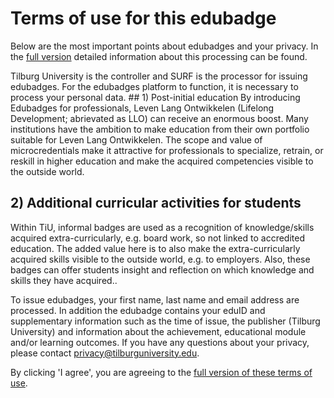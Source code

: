 # Terms of use for this edubadge

Below are the most important points about edubadges and your privacy. In the [full version](https://raw.githubusercontent.com/edubadges/privacy/master/tilburg-university/edubadges-nonformal-text-en.md) detailed information about this processing can be found.

Tilburg University is the controller and SURF is the processor for issuing edubadges. For the edubadges platform to function, it is necessary to process your personal data. ## 1) Post-initial education
By introducing Edubadges for professionals, Leven Lang Ontwikkelen (Lifelong Development; abrievated as LLO) can receive an enormous boost. Many institutions have the ambition to make education from their own portfolio suitable for Leven Lang Ontwikkelen. The scope and value of microcredentials make it attractive for professionals to specialize, retrain, or reskill in higher education and make the acquired competencies visible to the outside world.

## 2) Additional curricular activities for students
Within TiU, informal badges are used as a recognition of knowledge/skills acquired extra-curricularly, e.g. board work, so not linked to accredited education. The added value here is to also make the extra-curricularly acquired skills visible to the outside world, e.g. to employers. Also, these badges can offer students insight and reflection on which knowledge and skills they have acquired..

To issue edubadges, your first name, last name and email address are processed. In addition the edubadge contains your eduID and supplementary information such as the time of issue, the publisher (Tilburg University) and information about the achievement, educational module and/or learning outcomes. If you have any questions about your privacy, please contact [privacy@tilburguniversity.edu](mailto:privacy@tilburguniversity.edu).

By clicking 'I agree', you are agreeing to the [full version of these terms of use](https://raw.githubusercontent.com/edubadges/privacy/master/tilburg-university/edubadges-nonformal-text-en.md).